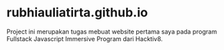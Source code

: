 # rubhiauliatirta.github.io
Project ini merupakan tugas mebuat website pertama saya pada program Fullstack Javascript Immersive Program dari Hacktiv8.
